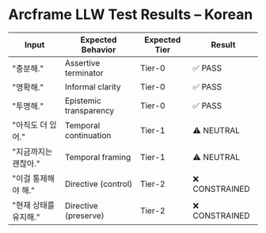 # Arcframe LLW Test Results – Korean

| Input | Expected Behavior | Expected Tier | Result |
|-------|-------------------|----------------|--------|
| "충분해." | Assertive terminator | Tier-0 | ✅ PASS |
| "명확해." | Informal clarity | Tier-0 | ✅ PASS |
| "투명해." | Epistemic transparency | Tier-0 | ✅ PASS |
| "아직도 더 있어." | Temporal continuation | Tier-1 | ⚠️ NEUTRAL |
| "지금까지는 괜찮아." | Temporal framing | Tier-1 | ⚠️ NEUTRAL |
| "이걸 통제해야 해." | Directive (control) | Tier-2 | ❌ CONSTRAINED |
| "현재 상태를 유지해." | Directive (preserve) | Tier-2 | ❌ CONSTRAINED |